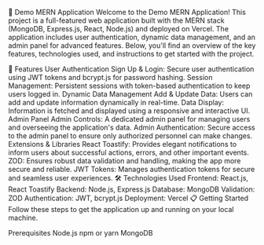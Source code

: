 🌟 Demo MERN Application
Welcome to the Demo MERN Application! This project is a full-featured web application built with the MERN stack (MongoDB, Express.js, React, Node.js) and deployed on Vercel. The application includes user authentication, dynamic data management, and an admin panel for advanced features. Below, you'll find an overview of the key features, technologies used, and instructions to get started with the project.

🚀 Features
User Authentication
Sign Up & Login: Secure user authentication using JWT tokens and bcrypt.js for password hashing.
Session Management: Persistent sessions with token-based authentication to keep users logged in.
Dynamic Data Management
Add & Update Data: Users can add and update information dynamically in real-time.
Data Display: Information is fetched and displayed using a responsive and interactive UI.
Admin Panel
Admin Controls: A dedicated admin panel for managing users and overseeing the application's data.
Admin Authentication: Secure access to the admin panel to ensure only authorized personnel can make changes.
Extensions & Libraries
React Toastify: Provides elegant notifications to inform users about successful actions, errors, and other important events.
ZOD: Ensures robust data validation and handling, making the app more secure and reliable.
JWT Tokens: Manages authentication tokens for secure and seamless user experiences.
🛠 Technologies Used
Frontend: React.js, React Toastify
Backend: Node.js, Express.js
Database: MongoDB
Validation: ZOD
Authentication: JWT, bcrypt.js
Deployment: Vercel
📋 Getting Started
Follow these steps to get the application up and running on your local machine.

Prerequisites
Node.js
npm or yarn
MongoDB
